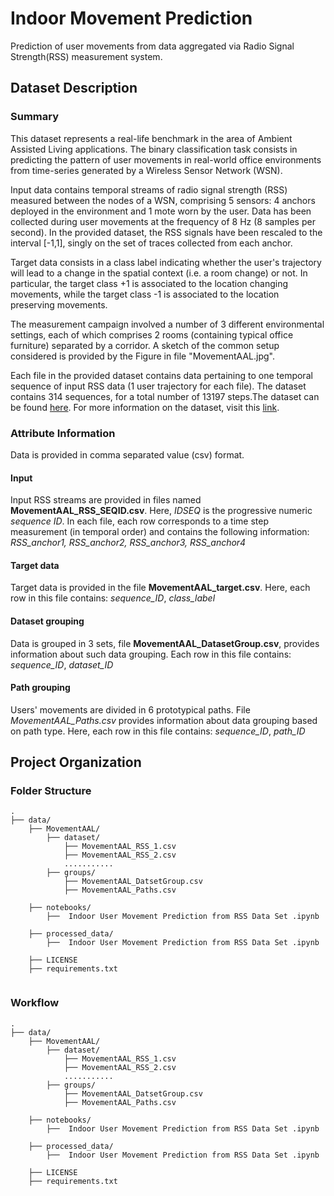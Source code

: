 # Indoor Movement Prediction

Prediction of user movements from data aggregated via Radio Signal Strength(RSS) measurement system.

## Dataset Description

### Summary
This dataset represents a real-life benchmark in the area of Ambient Assisted Living applications. The binary classification task consists in predicting the pattern of user movements in real-world office environments from time-series generated by a Wireless Sensor Network (WSN). 

Input data contains temporal streams of radio signal strength (RSS) measured between the nodes of a WSN, comprising 5 sensors: 4 anchors deployed in the environment and 1 mote worn by the user. Data has been collected during user movements at the frequency of 8 Hz (8 samples per second). In the provided dataset, the RSS signals have been rescaled to the interval [-1,1], singly on the set of traces collected from each anchor.

Target data consists in a class label indicating whether the user's trajectory will lead to a change in the spatial context (i.e. a room change) or not. In particular, the target class +1 is associated to the location changing movements, while the target class -1 is associated to the location preserving movements.

The measurement campaign involved a number of 3 different environmental settings, each of which comprises 2 rooms (containing typical office furniture) separated by a corridor. A sketch of the common setup considered is provided by the Figure in file "MovementAAL.jpg".

Each file in the provided dataset contains data pertaining to one temporal sequence of input RSS data (1 user trajectory for each file). The dataset contains 314 sequences, for a total number of 13197 steps.The dataset can be found [here](https://archive.ics.uci.edu/ml/datasets/Indoor+User+Movement+Prediction+from+RSS+data). For more information on the dataset, visit this [link](http://wnlab.isti.cnr.it/paolo/index.php/dataset/6rooms). 

### Attribute Information
Data is provided in comma separated value (csv) format. 

#### Input
Input RSS streams are provided in files named **MovementAAL_RSS_SEQID.csv**. Here, *IDSEQ* is the progressive numeric *sequence ID*. In each file, each row corresponds to a time step measurement (in temporal order) and contains the following information:
*RSS_anchor1, RSS_anchor2, RSS_anchor3, RSS_anchor4*

#### Target data
Target data is provided in the file **MovementAAL_target.csv**. Here, each row in this file contains:
*sequence_ID*, *class_label*


#### Dataset grouping
Data is grouped in 3 sets, file **MovementAAL_DatasetGroup.csv**, provides information about such data grouping. Each row in this file contains: 
*sequence_ID*, *dataset_ID*

#### Path grouping
Users' movements are divided in 6 prototypical paths. File *MovementAAL_Paths.csv* provides information about data grouping based on path type. Here, each row in this file contains:
*sequence_ID*, *path_ID*

## Project Organization 

### Folder Structure
```
.
├── data/
    ├── MovementAAL/
        ├── dataset/
            ├── MovementAAL_RSS_1.csv
            ├── MovementAAL_RSS_2.csv
            ...........
        ├── groups/
            ├── MovementAAL_DatsetGroup.csv
            ├── MovementAAL_Paths.csv
            
    ├── notebooks/
        ├──  Indoor User Movement Prediction from RSS Data Set .ipynb
 
    ├── processed_data/
        ├──  Indoor User Movement Prediction from RSS Data Set .ipynb
        
    ├── LICENSE
    ├── requirements.txt
         
 ```

### Workflow
```
.
├── data/
    ├── MovementAAL/
        ├── dataset/
            ├── MovementAAL_RSS_1.csv
            ├── MovementAAL_RSS_2.csv
            ...........
        ├── groups/
            ├── MovementAAL_DatsetGroup.csv
            ├── MovementAAL_Paths.csv
            
    ├── notebooks/
        ├──  Indoor User Movement Prediction from RSS Data Set .ipynb
 
    ├── processed_data/
        ├──  Indoor User Movement Prediction from RSS Data Set .ipynb
        
    ├── LICENSE
    ├── requirements.txt
         
 ```
